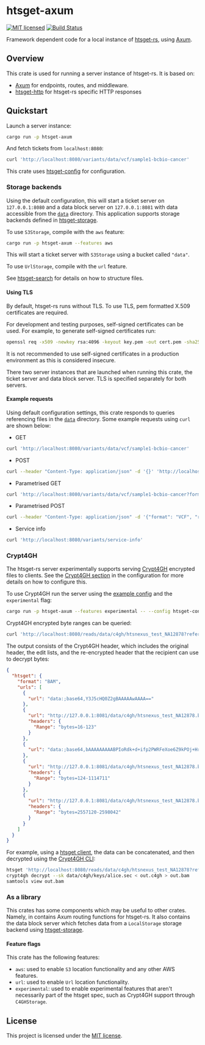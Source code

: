 # htsget-axum

[![MIT licensed][mit-badge]][mit-url]
[![Build Status][actions-badge]][actions-url]

[mit-badge]: https://img.shields.io/badge/license-MIT-blue.svg
[mit-url]: https://github.com/umccr/htsget-rs/blob/main/LICENSE
[actions-badge]: https://github.com/umccr/htsget-rs/actions/workflows/action.yml/badge.svg
[actions-url]: https://github.com/umccr/htsget-rs/actions?query=workflow%3Atests+branch%3Amain

Framework dependent code for a local instance of [htsget-rs], using [Axum][axum].

[htsget-rs]: https://github.com/umccr/htsget-rs
[axum]: https://github.com/tokio-rs/axum

## Overview

This crate is used for running a server instance of htsget-rs. It is based on:
* [Axum][axum] for endpoints, routes, and middleware.
* [htsget-http] for htsget-rs specific HTTP responses

[htsget-http]: ../htsget-http

## Quickstart

Launch a server instance:

```sh
cargo run -p htsget-axum
```

And fetch tickets from `localhost:8080`:

```sh
curl 'http://localhost:8080/variants/data/vcf/sample1-bcbio-cancer'
```

This crate uses [htsget-config] for configuration.

### Storage backends

Using the default configuration, this will start a ticket server on `127.0.0.1:8080` and a data block server on `127.0.0.1:8081`
with data accessible from the [`data`][data] directory. This application supports storage backends defined in [htsget-storage].

To use `S3Storage`, compile with the `aws` feature:
```sh
cargo run -p htsget-axum --features aws
```

This will start a ticket server with `S3Storage` using a bucket called `"data"`.

To use `UrlStorage`, compile with the `url` feature.

See [htsget-search] for details on how to structure files.

[htsget-config]: ../htsget-config
[data]: ../data
[htsget-search]: ../htsget-search
[htsget-storage]: ../htsget-storage

#### Using TLS

By default, htsget-rs runs without TLS. To use TLS, pem formatted X.509 certificates are required.

For development and testing purposes, self-signed certificates can be used. For example, to generate self-signed certificates run:

```sh
openssl req -x509 -newkey rsa:4096 -keyout key.pem -out cert.pem -sha256 -days 365 -nodes -subj '/CN=localhost'
```

It is not recommended to use self-signed certificates in a production environment as this is considered insecure.

There two server instances that are launched when running this crate, the ticket server and data block server. TLS
is specified separately for both servers.

#### Example requests

Using default configuration settings, this crate responds to queries referencing files in the [`data`][data] directory.
Some example requests using `curl` are shown below:

* GET

```sh
curl 'http://localhost:8080/variants/data/vcf/sample1-bcbio-cancer'
```

* POST

```sh
curl --header "Content-Type: application/json" -d '{}' 'http://localhost:8080/variants/data/vcf/sample1-bcbio-cancer'
```

* Parametrised GET

```sh
curl 'http://localhost:8080/variants/data/vcf/sample1-bcbio-cancer?format=VCF&class=header'
```

* Parametrised POST

```sh
curl --header "Content-Type: application/json" -d '{"format": "VCF", "regions": [{"referenceName": "chrM"}]}' 'http://localhost:8080/variants/data/vcf/sample1-bcbio-cancer'
```

* Service info

```sh
curl 'http://localhost:8080/variants/service-info'
```

### Crypt4GH

The htsget-rs server experimentally supports serving [Crypt4GH][c4gh] encrypted files to clients. See the [Crypt4GH section][config-c4gh]
in the configuration for more details on how to configure this.

To use Crypt4GH run the server using the [example config][example-config] and the `experimental` flag:

```sh
cargo run -p htsget-axum --features experimental -- --config htsget-config/examples/config-files/c4gh.toml
```

Crypt4GH encrypted byte ranges can be queried:

```sh
curl 'http://localhost:8080/reads/data/c4gh/htsnexus_test_NA12878?referenceName=11&start=5000000&end=5050000'
```

The output consists of the Crypt4GH header, which includes the original header, the edit lists, and the re-encrypted header that
the recipient can use to decrypt bytes:

```json
{
  "htsget": {
    "format": "BAM",
    "urls": [
      {
        "url": "data:;base64,Y3J5cHQ0Z2gBAAAAAwAAAA=="
      },
      {
        "url": "http://127.0.0.1:8081/data/c4gh/htsnexus_test_NA12878.bam.c4gh",
        "headers": {
          "Range": "bytes=16-123"
        }
      },
      {
        "url": "data:;base64,bAAAAAAAAABPIoRdk+d+ifp2PWRFeXoe6Z9kPOj+HrREhzxZ3QiDa2SYh+0Gy8aKpFic4MtTa+ywMpkHziJgojVbcmbvBAr3G7o01lDubsBW98aQ/U1AcalIUCp0fGNkrtdTBN4NaVNIdtQmbAAAAAAAAABPIoRdk+d+ifp2PWRFeXoe6Z9kPOj+HrREhzxZ3QiDa+xJ+yh+52zHvw8qQXMyCtqT6jTFvaYhRPw/6ZzvOdt98YPQgCcTIut58VeTGmR3ien0TdcQFxmfE10MH4qapF2blgjX"
      },
      {
        "url": "http://127.0.0.1:8081/data/c4gh/htsnexus_test_NA12878.bam.c4gh",
        "headers": {
          "Range": "bytes=124-1114711"
        }
      },
      {
        "url": "http://127.0.0.1:8081/data/c4gh/htsnexus_test_NA12878.bam.c4gh",
        "headers": {
          "Range": "bytes=2557120-2598042"
        }
      }
    ]
  }
}                       
```

For example, using a [htsget client][htsget-client], the data can be concatenated, and then decrypted using the [Crypt4GH CLI][crypt4gh-cli]:

```sh
htsget 'http://localhost:8080/reads/data/c4gh/htsnexus_test_NA12878?referenceName=11&start=5000000&end=5050000' > out.c4gh
crypt4gh decrypt --sk data/c4gh/keys/alice.sec < out.c4gh > out.bam
samtools view out.bam
```

### As a library

This crates has some components which may be useful to other crates. Namely, in contains Axum routing functions for
htsget-rs. It also contains the data block server which fetches data from a `LocalStorage` storage backend using [htsget-storage].

#### Feature flags

This crate has the following features:
* `aws`: used to enable `S3` location functionality and any other AWS features.
* `url`: used to enable `Url` location functionality.
* `experimental`: used to enable experimental features that aren't necessarily part of the htsget spec, such as Crypt4GH support through `C4GHStorage`.

## License

This project is licensed under the [MIT license][license].

[license]: LICENSE
[config-c4gh]: ../htsget-config/README.md#crypt4gh
[data-c4gh]: ../data/c4gh
[c4gh]: https://samtools.github.io/hts-specs/crypt4gh.pdf
[htsget-client]: https://htsget.readthedocs.io/en/stable/installation.html
[crypt4gh-cli]: https://github.com/ega-archive/crypt4gh-rust
[example-config]: ../htsget-config/examples/config-files/c4gh.toml